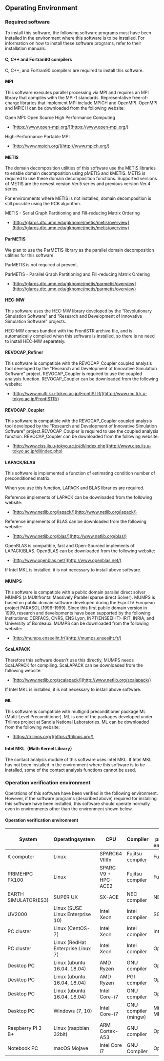 ## Operating Environment

### Required software

To install this software, the following software programs must have been installed in the environment where this software is to be installed. For information on how to install these software programs, refer to their installation manuals.

#### C, C++ and Fortran90 compilers

C, C++, and Fortran90 compilers are required to install this software.

#### MPI

This software executes parallel processing via MPI and requires an MPI library that compiles wihh the MPI-1 standards. Representative free-of-charge libraries that implement MPI include MPICH and OpenMPI. OpenMPI and MPICH can be downloaded from the following website:

Open MPI: Open Source High Performance Computing

  - [https://www.open-mpi.org/](https://www.open-mpi.org/)

High-Performance Portable MPI

  - [http://www.mpich.org/](http://www.mpich.org/)

#### METIS

The domain decomposition utilities of this software use the METIS libraries to enable domain decomposition using pMETIS and kMETIS. METIS is required to use these domain decomposition functions. Supported versions of METIS are the newest version Ver.5 series and previous version Ver.4 series. 

For environments where METIS is not installed, domain decomposition is still possible using the RCB algorithm.

METIS - Serial Graph Partitioning and Fill-reducing Matrix Ordering

  - [http://glaros.dtc.umn.edu/gkhome/metis/metis/overview](http://glaros.dtc.umn.edu/gkhome/metis/metis/overview)


#### ParMETIS

We plan to use the ParMETIS library as the parallel domain decomposition utilities for this software.

ParMETIS is not required at present.

ParMETIS - Parallel Graph Partitioning and Fill-reducing Matrix Ordering

  - [http://glaros.dtc.umn.edu/gkhome/metis/parmetis/overview](http://glaros.dtc.umn.edu/gkhome/metis/parmetis/overview)

#### HEC-MW

This software uses the HEC-MW library developed by the "Revolutionary Simulation Software" and "Research and Development of Innovative Simulation Software" projects.

HEC-MW comes bundled with the FrontISTR archive file, and is automatically compiled when this software is installed, so there is no need to install HEC-MW separately.

#### REVOCAP_Refiner

This software is compatible with the REVOCAP_Coupler coupled analysis tool developed by the "Research and Development of Innovative Simulation Software" project.
REVOCAP_Coupler is required to use the coupled analysis function. REVOCAP_Coupler can
be downloaded from the following website:

  - [http://www.multi.k.u-tokyo.ac.jp/FrontISTR/](http://www.multi.k.u-tokyo.ac.jp/FrontISTR/)

#### REVOCAP_Coupler

This software is compatible with the REVOCAP_Coupler coupled analysis tool developed by the "Research and Development of Innovative Simulation Software" project.REVOCAP_Coupler is required to use the coupled analysis function. REVOCAP_Coupler can be downloaded from the following website:

  - [http://www.ciss.iis.u-tokyo.ac.jp/dl/index.php](http://www.ciss.iis.u-tokyo.ac.jp/dl/index.php)

#### LAPACK/BLAS

This software is implemented a function of estimating condition number of preconditioned matrix.

When you use this function, LAPACK and BLAS libraries are required.

Reference implements of LAPACK can be downloaded from the following website:

  - [http://www.netlib.org/lapack/](http://www.netlib.org/lapack/)

Reference implements of BLAS can be downloaded from the following website:

  - [http://www.netlib.org/blas/](http://www.netlib.org/blas/)

OpenBLAS is compatible, fast and Open-Sourced implements of LAPACK/BLAS. OpenBLAS can be downloaded from the following website:

  - [http://www.openblas.net/](http://www.openblas.net/)

If Intel MKL is installed, it is not necessary to install above software.

#### MUMPS

This software is compatible with a public domain parallel direct solver MUMPS (a MUltifrontal Massively Parallel sparse direct Solver). MUMPS is based on public domain software developed during the Esprit IV European project PARASOL (1996-1999). Since this first public domain version in 1999, research and developments have been supported by the following institutions: CERFACS, CNRS, ENS Lyon, INPT(ENSEEIHT)-IRIT, INRIA, and University of Bordeaux. MUMPS can be downloaded from the following website:

  - [http://mumps.enseeiht.fr/](http://mumps.enseeiht.fr/)

#### ScaLAPACK

Therefore this software doesn't use this directly, MUMPS needs ScaLAPACK for compiling. ScaLAPACK can be downloaded from the following website:

  - [http://www.netlib.org/scalapack/](http://www.netlib.org/scalapack/)

If Intel MKL is installed, it is not necessary to install above software.

#### ML

This software is compatible with multigrid preconditioner package ML (Multi-Level Preconditioner). ML is one of the packages developed under Trilinos project at Sandia National Laboratories. ML can be downloaded from the following website:

  - [https://trilinos.org/](https://trilinos.org/)

#### Intel MKL（Math Kernel Library）

The contact analysis module of this software uses Intel MKL. If Intel MKL has not been installed in the environment where this software is to be installed, some of the contact analysis functions cannot be used.

### Operation verification environment

Operations of this software have been verified in the following environment. However, if the software programs (described above) required for installing this software have been installed, this software should operate normally even in environments other than the environment shown below.

#### Operation verification environment

| System               | Operatingsystem                   | CPU                 | Compiler             | Parallel processing<br/>environment |
|----------------------|-----------------------------------|---------------------|----------------------|-------------------------------------|
| K computer           | Linux                             | SPARC64 VIIIfx      | Fujitsu compiler     | Fujitsu MPI                         |
| PRIMEHPC FX100       | Linux                             | SPARC V9 + HPC-ACE2 | Fujitsu compiler     | Fujitsu MPI                         |
| EARTH SIMULATOR(ES3) | SUPER UX                          | SX-ACE              | NEC compiler         | NEC MPI                             |
| UV2000               | Linux (SUSE Linux Enterprise 10)  | Intel Xeon          | Intel compiler       | SGI MPT                             |
| PC cluster           | Linux (CentOS-7)                  | Intel Xeon          | Intel compiler       | Intel MPI                           |
| PC cluster           | Linux (RedHat Enterprise Linux 7) | Intel Xeon          | Intel compiler       | OpenMPI                             |
| Desktop PC           | Linux (ubuntu 16.04, 18.04)       | AMD Ryzen           | GNU compiler         | OpenMPI                             |
| Desktop PC           | Linux (ubuntu 16.04, 18.04)       | AMD Ryzen           | PGI compiler         | OpenMPI                             |
| Desktop PC           | Linux (ubuntu 16.04, 18.04)       | Intel Core-i7       | GNU compiler         | OpenMPI                             |
| Desktop PC           | Windows (7, 10)                   | Intel Core-i7       | GNU compiler (mingw) | Microsoft MPI                       |
| Raspberry PI 3 B+    | Linux (raspbian 32bit)            | ARM Cortex-A53      | GNU compiler         | OpenMPI                             |
| Notebook PC          | macOS Mojave                      | Intel Core i7       | GNU Compiler         | OpenMPI                             |



